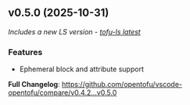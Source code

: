 ## v0.5.0 (2025-10-31)

*Includes a new LS version - [tofu-ls latest](https://github.com/opentofu/tofu-ls/releases/tag/vlatest)*
    
### Features
* Ephemeral block and attribute support

**Full Changelog**: https://github.com/opentofu/vscode-opentofu/compare/v0.4.2...v0.5.0
